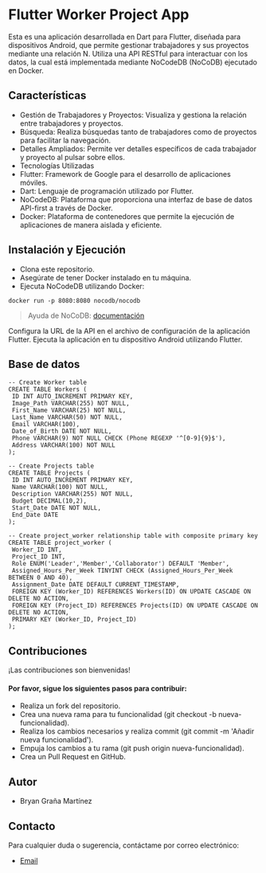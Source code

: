 # Flutter Worker Project App
Esta es una aplicación desarrollada en Dart para Flutter, diseñada para dispositivos Android, que permite gestionar trabajadores y sus proyectos mediante una relación N. 
Utiliza una API RESTful para interactuar con los datos, la cual está implementada mediante NoCodeDB (NoCoDB) ejecutado en Docker.

## Características
- Gestión de Trabajadores y Proyectos: Visualiza y gestiona la relación entre trabajadores y proyectos.
- Búsqueda: Realiza búsquedas tanto de trabajadores como de proyectos para facilitar la navegación.
- Detalles Ampliados: Permite ver detalles específicos de cada trabajador y proyecto al pulsar sobre ellos.
- Tecnologías Utilizadas
- Flutter: Framework de Google para el desarrollo de aplicaciones móviles.
- Dart: Lenguaje de programación utilizado por Flutter.
- NoCodeDB: Plataforma que proporciona una interfaz de base de datos API-first a través de Docker.
- Docker: Plataforma de contenedores que permite la ejecución de aplicaciones de manera aislada y eficiente.
## Instalación y Ejecución
- Clona este repositorio.
- Asegúrate de tener Docker instalado en tu máquina.
- Ejecuta NoCodeDB utilizando Docker:
```
docker run -p 8080:8080 nocodb/nocodb
```
> Ayuda de NoCoDB: [documentación](https://data-apis-v2.nocodb.com)

Configura la URL de la API en el archivo de configuración de la aplicación Flutter.
Ejecuta la aplicación en tu dispositivo Android utilizando Flutter.
## Base de datos
```
-- Create Worker table
CREATE TABLE Workers (
 ID INT AUTO_INCREMENT PRIMARY KEY,
 Image_Path VARCHAR(255) NOT NULL,
 First_Name VARCHAR(25) NOT NULL,
 Last_Name VARCHAR(50) NOT NULL,
 Email VARCHAR(100),
 Date_of_Birth DATE NOT NULL,
 Phone VARCHAR(9) NOT NULL CHECK (Phone REGEXP '^[0-9]{9}$'),
 Address VARCHAR(100) NOT NULL
);

-- Create Projects table
CREATE TABLE Projects (
 ID INT AUTO_INCREMENT PRIMARY KEY,
 Name VARCHAR(100) NOT NULL,
 Description VARCHAR(255) NOT NULL,
 Budget DECIMAL(10,2),
 Start_Date DATE NOT NULL,
 End_Date DATE
);

-- Create project_worker relationship table with composite primary key
CREATE TABLE project_worker (
 Worker_ID INT,
 Project_ID INT,
 Role ENUM('Leader','Member','Collaborator') DEFAULT 'Member',
 Assigned_Hours_Per_Week TINYINT CHECK (Assigned_Hours_Per_Week BETWEEN 0 AND 40),
 Assignment_Date DATE DEFAULT CURRENT_TIMESTAMP,
 FOREIGN KEY (Worker_ID) REFERENCES Workers(ID) ON UPDATE CASCADE ON DELETE NO ACTION,
 FOREIGN KEY (Project_ID) REFERENCES Projects(ID) ON UPDATE CASCADE ON DELETE NO ACTION,
 PRIMARY KEY (Worker_ID, Project_ID)
);
```
## Contribuciones
¡Las contribuciones son bienvenidas! 
#### Por favor, sigue los siguientes pasos para contribuir:
- Realiza un fork del repositorio.
- Crea una nueva rama para tu funcionalidad (git checkout -b nueva-funcionalidad).
- Realiza los cambios necesarios y realiza commit (git commit -m 'Añadir nueva funcionalidad').
- Empuja los cambios a tu rama (git push origin nueva-funcionalidad).
- Crea un Pull Request en GitHub.

## Autor
- Bryan Graña Martínez
## Contacto
Para cualquier duda o sugerencia, contáctame por correo electrónico:
- [Email](mailto:bryangranamartinez@gmail.com)
